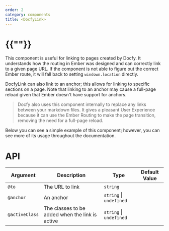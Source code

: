 ```yaml
---
order: 2
category: components
title: <DocfyLink>
---
```


# {{"<DocfyLink>"}}

This component is useful for linking to pages created by Docfy. It understands
how the routing in Ember was designed and can correctly link to a given page URL.
If the component is not able to figure out the correct Ember route, it will fall
back to setting `windown.location` directly.

DocfyLink can also link to an anchor; this allows for linking to specific sections
on a page. Note that linking to an anchor may cause a full-page reload given that
Ember doesn't have support for anchors.

> Docfy also uses this component internally to replace any links between your
> markdown files. It gives a pleasant User Experience because it can use the
> Ember Routing to make the page transition, removing the need for a full-page reload.

Below you can see a simple example of this component; however, you can see more
of its usage throughout the documentation.

# API

| Argument       | Description                                     | Type                    | Default Value |
| -------------- | ----------------------------------------------- | ----------------------- | ------------- |
| `@to`          | The URL to link                                 | `string`                |               |
| `@anchor`      | An anchor                                       | `string` \| `undefined` |               |
| `@activeClass` | The classes to be added when the link is active | `string` \| `undefined` |               |
